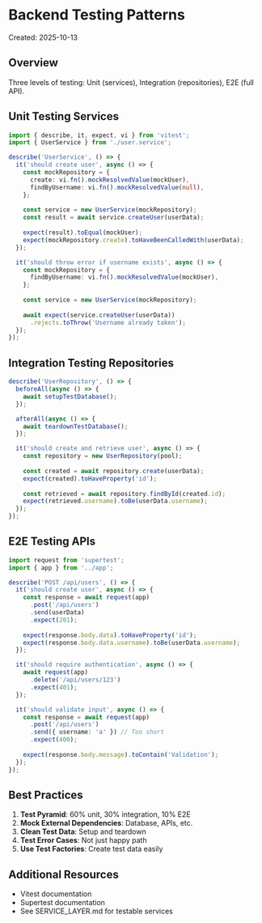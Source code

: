 # Backend Testing Patterns

Created: 2025-10-13

## Overview

Three levels of testing: Unit (services), Integration (repositories), E2E (full API).

## Unit Testing Services

```typescript
import { describe, it, expect, vi } from 'vitest';
import { UserService } from './user.service';

describe('UserService', () => {
  it('should create user', async () => {
    const mockRepository = {
      create: vi.fn().mockResolvedValue(mockUser),
      findByUsername: vi.fn().mockResolvedValue(null),
    };
    
    const service = new UserService(mockRepository);
    const result = await service.createUser(userData);
    
    expect(result).toEqual(mockUser);
    expect(mockRepository.create).toHaveBeenCalledWith(userData);
  });

  it('should throw error if username exists', async () => {
    const mockRepository = {
      findByUsername: vi.fn().mockResolvedValue(mockUser),
    };
    
    const service = new UserService(mockRepository);
    
    await expect(service.createUser(userData))
      .rejects.toThrow('Username already taken');
  });
});
```

## Integration Testing Repositories

```typescript
describe('UserRepository', () => {
  beforeAll(async () => {
    await setupTestDatabase();
  });

  afterAll(async () => {
    await teardownTestDatabase();
  });

  it('should create and retrieve user', async () => {
    const repository = new UserRepository(pool);
    
    const created = await repository.create(userData);
    expect(created).toHaveProperty('id');
    
    const retrieved = await repository.findById(created.id);
    expect(retrieved.username).toBe(userData.username);
  });
});
```

## E2E Testing APIs

```typescript
import request from 'supertest';
import { app } from '../app';

describe('POST /api/users', () => {
  it('should create user', async () => {
    const response = await request(app)
      .post('/api/users')
      .send(userData)
      .expect(201);
    
    expect(response.body.data).toHaveProperty('id');
    expect(response.body.data.username).toBe(userData.username);
  });

  it('should require authentication', async () => {
    await request(app)
      .delete('/api/users/123')
      .expect(401);
  });

  it('should validate input', async () => {
    const response = await request(app)
      .post('/api/users')
      .send({ username: 'a' }) // Too short
      .expect(400);
    
    expect(response.body.message).toContain('Validation');
  });
});
```

## Best Practices

1. **Test Pyramid**: 60% unit, 30% integration, 10% E2E
2. **Mock External Dependencies**: Database, APIs, etc.
3. **Clean Test Data**: Setup and teardown
4. **Test Error Cases**: Not just happy path
5. **Use Test Factories**: Create test data easily

## Additional Resources

- Vitest documentation
- Supertest documentation
- See SERVICE_LAYER.md for testable services
